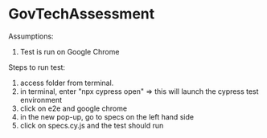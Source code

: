 # GovTechAssessment
Assumptions:
1. Test is run on Google Chrome

Steps to run test:
1. access folder from terminal. 
2. in terminal, enter "npx cypress open" => this will launch the cypress test environment
3. click on e2e and google chrome
4. in the new pop-up, go to specs on the left hand side
5. click on specs.cy.js and the test should run
